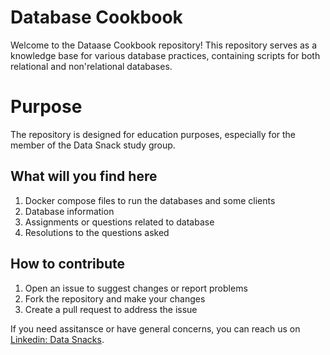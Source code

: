 # Database Cookbook

Welcome to the Dataase Cookbook repository! This repository serves as a knowledge base for various database practices, containing scripts for both relational and non'relational databases.

# Purpose

The repository is designed for education purposes, especially for the member of the Data Snack study group. 

## What will you find here

1. Docker compose files to run the databases and some clients
1. Database information
1. Assignments or questions related to database
1. Resolutions to the questions asked

## How to contribute

1. Open an issue to suggest changes or report problems
1. Fork the repository and make your changes
1. Create a pull request to address the issue

If you need assitansce or have general concerns, you can reach us on [Linkedin: Data Snacks](https://www.linkedin.com/company/101655893/).